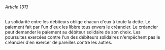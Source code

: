 ###### Article 1313

La solidarité entre les débiteurs oblige chacun d'eux à toute la dette. Le paiement fait par l'un d'eux les libère tous envers le créancier. Le créancier peut demander le paiement au débiteur solidaire de son choix. Les poursuites exercées contre l'un des débiteurs solidaires n'empêchent pas le créancier d'en exercer de pareilles contre les autres.


